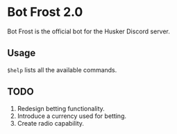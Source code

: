 # Bot Frost 2.0

Bot Frost is the official bot for the Husker Discord server.

## Usage

`$help` lists all the available commands.


## TODO
1. Redesign betting functionality.
2. Introduce a currency used for betting.
3. Create radio capability.
